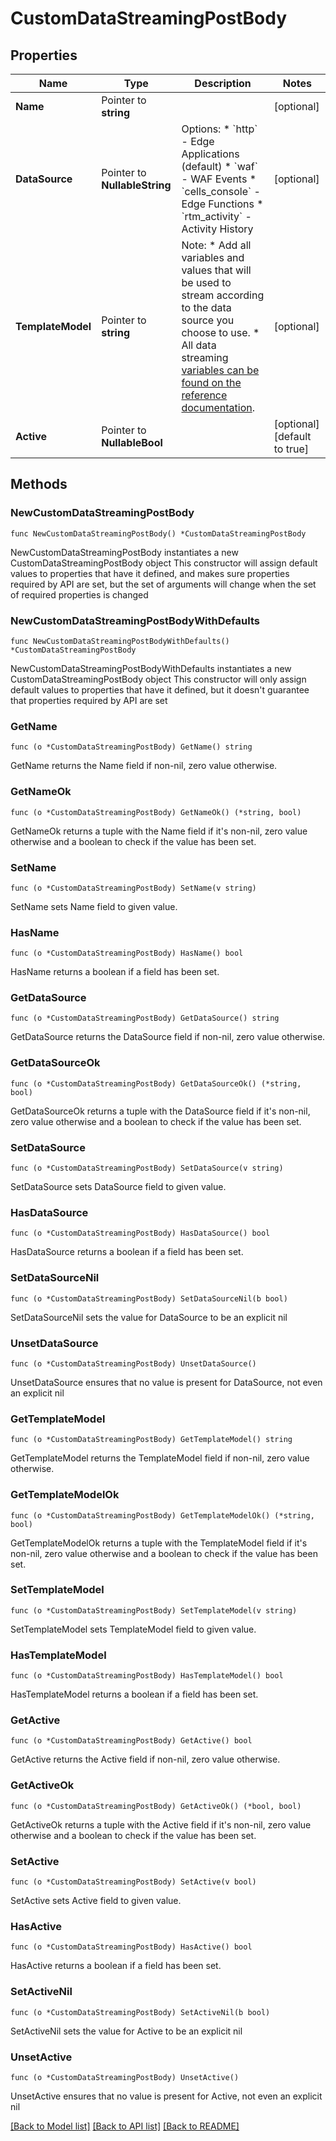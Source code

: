 # CustomDataStreamingPostBody

## Properties

Name | Type | Description | Notes
------------ | ------------- | ------------- | -------------
**Name** | Pointer to **string** |  | [optional] 
**DataSource** | Pointer to **NullableString** | Options:  * &#x60;http&#x60; - Edge Applications (default)  * &#x60;waf&#x60; - WAF Events  * &#x60;cells_console&#x60; - Edge Functions  * &#x60;rtm_activity&#x60; - Activity History    | [optional] 
**TemplateModel** | Pointer to **string** | Note:  * Add all variables and values that will be used to stream according to the data source you choose to use.    * All data streaming [variables can be found on the reference documentation](https://www.azion.com/en/documentation/products/data-streaming/#selecting-data-sources).    | [optional] 
**Active** | Pointer to **NullableBool** |  | [optional] [default to true]

## Methods

### NewCustomDataStreamingPostBody

`func NewCustomDataStreamingPostBody() *CustomDataStreamingPostBody`

NewCustomDataStreamingPostBody instantiates a new CustomDataStreamingPostBody object
This constructor will assign default values to properties that have it defined,
and makes sure properties required by API are set, but the set of arguments
will change when the set of required properties is changed

### NewCustomDataStreamingPostBodyWithDefaults

`func NewCustomDataStreamingPostBodyWithDefaults() *CustomDataStreamingPostBody`

NewCustomDataStreamingPostBodyWithDefaults instantiates a new CustomDataStreamingPostBody object
This constructor will only assign default values to properties that have it defined,
but it doesn't guarantee that properties required by API are set

### GetName

`func (o *CustomDataStreamingPostBody) GetName() string`

GetName returns the Name field if non-nil, zero value otherwise.

### GetNameOk

`func (o *CustomDataStreamingPostBody) GetNameOk() (*string, bool)`

GetNameOk returns a tuple with the Name field if it's non-nil, zero value otherwise
and a boolean to check if the value has been set.

### SetName

`func (o *CustomDataStreamingPostBody) SetName(v string)`

SetName sets Name field to given value.

### HasName

`func (o *CustomDataStreamingPostBody) HasName() bool`

HasName returns a boolean if a field has been set.

### GetDataSource

`func (o *CustomDataStreamingPostBody) GetDataSource() string`

GetDataSource returns the DataSource field if non-nil, zero value otherwise.

### GetDataSourceOk

`func (o *CustomDataStreamingPostBody) GetDataSourceOk() (*string, bool)`

GetDataSourceOk returns a tuple with the DataSource field if it's non-nil, zero value otherwise
and a boolean to check if the value has been set.

### SetDataSource

`func (o *CustomDataStreamingPostBody) SetDataSource(v string)`

SetDataSource sets DataSource field to given value.

### HasDataSource

`func (o *CustomDataStreamingPostBody) HasDataSource() bool`

HasDataSource returns a boolean if a field has been set.

### SetDataSourceNil

`func (o *CustomDataStreamingPostBody) SetDataSourceNil(b bool)`

 SetDataSourceNil sets the value for DataSource to be an explicit nil

### UnsetDataSource
`func (o *CustomDataStreamingPostBody) UnsetDataSource()`

UnsetDataSource ensures that no value is present for DataSource, not even an explicit nil
### GetTemplateModel

`func (o *CustomDataStreamingPostBody) GetTemplateModel() string`

GetTemplateModel returns the TemplateModel field if non-nil, zero value otherwise.

### GetTemplateModelOk

`func (o *CustomDataStreamingPostBody) GetTemplateModelOk() (*string, bool)`

GetTemplateModelOk returns a tuple with the TemplateModel field if it's non-nil, zero value otherwise
and a boolean to check if the value has been set.

### SetTemplateModel

`func (o *CustomDataStreamingPostBody) SetTemplateModel(v string)`

SetTemplateModel sets TemplateModel field to given value.

### HasTemplateModel

`func (o *CustomDataStreamingPostBody) HasTemplateModel() bool`

HasTemplateModel returns a boolean if a field has been set.

### GetActive

`func (o *CustomDataStreamingPostBody) GetActive() bool`

GetActive returns the Active field if non-nil, zero value otherwise.

### GetActiveOk

`func (o *CustomDataStreamingPostBody) GetActiveOk() (*bool, bool)`

GetActiveOk returns a tuple with the Active field if it's non-nil, zero value otherwise
and a boolean to check if the value has been set.

### SetActive

`func (o *CustomDataStreamingPostBody) SetActive(v bool)`

SetActive sets Active field to given value.

### HasActive

`func (o *CustomDataStreamingPostBody) HasActive() bool`

HasActive returns a boolean if a field has been set.

### SetActiveNil

`func (o *CustomDataStreamingPostBody) SetActiveNil(b bool)`

 SetActiveNil sets the value for Active to be an explicit nil

### UnsetActive
`func (o *CustomDataStreamingPostBody) UnsetActive()`

UnsetActive ensures that no value is present for Active, not even an explicit nil

[[Back to Model list]](../README.md#documentation-for-models) [[Back to API list]](../README.md#documentation-for-api-endpoints) [[Back to README]](../README.md)


